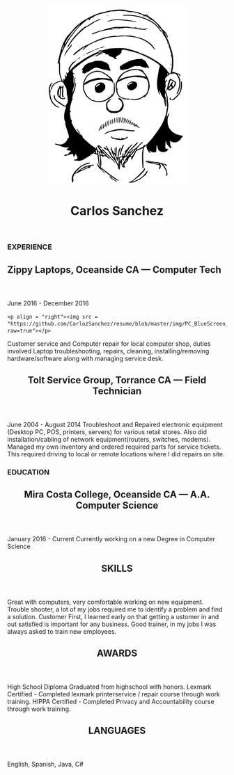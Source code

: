 <p align = "center"> <img src = "https://github.com/CarlozSanchez/resume/blob/master/img/Toon_Carlos_med.png?raw=true"></p>
<header><h1 align = "center"> Carlos Sanchez </h1></header>

### EXPERIENCE

<header>
  <h2 align = "left"> Zippy Laptops, Oceanside CA — Computer Tech</h2>
</header>

  <p align = "left">
    June 2016 - December 2016
    </p>
  
    <p align = "right"><img src = "https://github.com/CarlozSanchez/resume/blob/master/img/PC_BlueScreen_sml.png?raw=true"></p>
  <p>
Customer service and Computer repair for local computer shop, duties
involved Laptop troubleshooting, repairs, cleaning, installing/removing
hardware/software along with managing service desk.
  </p>



<header><h2>Tolt Service Group, Torrance CA — Field Technician</h2></header>
June 2004 - August 2014
Troubleshoot and Repaired electronic equipment (Desktop PC, POS,
printers, servers) for various retail stores. Also did installation/cabling
of network equipment(routers, switches, modems). Managed my own
inventory and ordered required parts for service tickets. This required
driving to local or remote locations where I did repairs on site.

### EDUCATION
<header><h2>Mira Costa College, Oceanside CA — A.A. Computer Science</h2></header>
January 2016 - Current
Currently working on a new Degree in Computer Science

<header><h2>SKILLS</h2></header>
Great with computers, very comfortable working on new equipment.
Trouble shooter, a lot of my jobs required me to identify a problem and find a solution.
Customer First, I learned early on that getting a ustomer in and out satisfied is important 
for any business.
Good trainer, in my jobs I was always asked to train new employees.

<header><h2>AWARDS</h2></header>
High School Diploma
Graduated from highschool with honors.
Lexmark Certified - Completed lexmark printerservice / repair course through work training.
HIPPA Certified - Completed Privacy and Accountability course through work training.

<header><h2>LANGUAGES</h2></header>
English, Spanish, Java, C#
